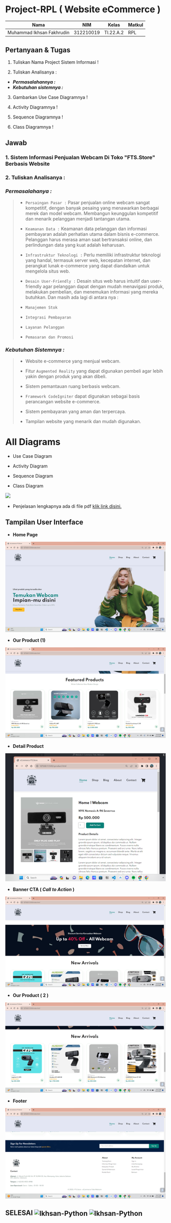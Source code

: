 # Project-RPL ( Website eCommerce )


|**Nama**|**NIM**|**Kelas**|**Matkul**|
|----|---|-----|------|
|Muhammad Ikhsan Fakhrudin|312210019|TI.22.A.2|RPL|

## Pertanyaan & Tugas

1. Tuliskan Nama Project Sistem Informasi !

2. Tuliskan Analisanya :

- ***Permasalahannya :***
- ***Kebutuhan sistemnya :***

3. Gambarkan Use Case Diagramnya !

4. Activity Diagramnya !

5. Sequence Diagramnya !

6. Class Diagramnya !

## Jawab

### 1. Sistem Informasi Penjualan Webcam Di Toko "FTS.Store" Berbasis Website

### 2. Tuliskan Analisanya :

### ***Permasalahanya :***
>
>- ``Persaingan Pasar :`` Pasar penjualan online webcam sangat kompetitif, dengan banyak pesaing yang menawarkan berbagai merek dan model webcam. Membangun keunggulan kompetitif dan menarik pelanggan menjadi tantangan utama.
>
>- ``Keamanan Data :`` Keamanan data pelanggan dan informasi pembayaran adalah perhatian utama dalam bisnis e-commerce. Pelanggan harus merasa aman saat bertransaksi online, dan perlindungan data yang kuat adalah keharusan.
>
>- ``Infrastruktur Teknologi :`` Perlu memiliki infrastruktur teknologi yang handal, termasuk server web, kecepatan internet, dan perangkat lunak e-commerce yang dapat diandalkan untuk mengelola situs web.
>
>- ``Desain User-Friendly :`` Desain situs web harus intuitif dan user-friendly agar pelanggan dapat dengan mudah menavigasi produk, melakukan pembelian, dan menemukan informasi yang mereka butuhkan. Dan masih ada lagi di antara nya :
>
>- ``Manajemen Stok`` 
>
>- ``Integrasi Pembayaran``
>
>- ``Layanan Pelanggan``
>
>- ``Pemasaran dan Promosi``


### ***Kebutuhan Sistemnya :***
>
>- Website e-commerce yang menjual webcam.
>
>- Fitur ``Augmented Reality`` yang dapat digunakan pembeli agar lebih yakin dengan produk yang akan dibeli.
>
>- Sistem pemantauan ruang berbasis webcam.
>
>- ``Framework CodeIgniter`` dapat digunakan sebagai basis perancangan website e-commerce.
>
>- Sistem pembayaran yang aman dan terpercaya.
>
>- Tampilan website yang menarik dan mudah digunakan.



# All Diagrams

- Use Case Diagram

- Activity Diagram

- Sequence Diagram

- Class Diagram

<img src=https://images.bisnis.com/posts/2021/01/14/1342816/drive.jpg width="200px">

- Penjelasan lengkapnya ada di file pdf  [klik link disini.](https://bit.ly/3GoQdy3) 

## Tampilan User Interface

- **Home Page**

![](screenshot/Web%20Design%201.png)

- **Our Product (1)**

![](screenshot/Web%20Design%202.png)

- **Detail Product**

![](screenshot/Web%20Deisign%206.png)

- **Banner CTA ( *Call to Action* )**

![](screenshot/Web%20Design%203.png)

- **Our Product ( 2 )**

![](screenshot/Web%20Design%204.png)

- **Footer**

![](screenshot/Web%20Design%205.png)



## SELESAI <img align="center" alt="Ikhsan-Python" height="40" width="45" src="https://em-content.zobj.net/source/microsoft-teams/337/student_1f9d1-200d-1f393.png"> <img align="center" alt="Ikhsan-Python" height="40" width="45" src="https://em-content.zobj.net/thumbs/160/twitter/348/flag-indonesia_1f1ee-1f1e9.png">